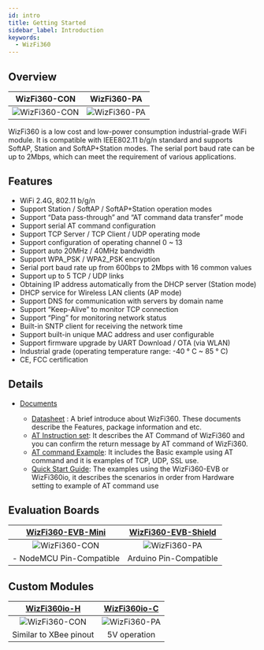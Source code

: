 ```yaml
---
id: intro
title: Getting Started
sidebar_label: Introduction
keywords:
  - WizFi360
---
```


## Overview

WizFi360-CON             |  WizFi360-PA
:-------------------------:|:-------------------------:
![WizFi360-CON](/Document/img/wizfi360-con.png) | ![WizFi360-PA](/Document/img/wizfi360-pa.png)


WizFi360 is a low cost and low-power consumption industrial-grade WiFi
module. It is compatible with IEEE802.11 b/g/n standard and supports
SoftAP, Station and SoftAP+Station modes. The serial port baud rate can
be up to 2Mbps, which can meet the requirement of various applications.

## Features

  - WiFi 2.4G, 802.11 b/g/n
  - Support Station / SoftAP / SoftAP+Station operation modes
  - Support “Data pass-through” and “AT command data transfer” mode
  - Support serial AT command configuration
  - Support TCP Server / TCP Client / UDP operating mode
  - Support configuration of operating channel 0 \~ 13
  - Support auto 20MHz / 40MHz bandwidth
  - Support WPA\_PSK / WPA2\_PSK encryption
  - Serial port baud rate up from 600bps to 2Mbps with 16 common values
  - Support up to 5 TCP / UDP links
  - Obtaining IP address automatically from the DHCP server (Station
    mode)
  - DHCP service for Wireless LAN clients (AP mode)
  - Support DNS for communication with servers by domain name
  - Support “Keep-Alive” to monitor TCP connection
  - Support “Ping” for monitoring network status
  - Built-in SNTP client for receiving the network time
  - Support built-in unique MAC address and user configurable
  - Support firmware upgrade by UART Download / OTA (via WLAN)
  - Industrial grade (operating temperature range: -40 ° C \~ 85 ° C)
  - CE, FCC certification


## Details

  - [Documents](http://wizwiki.net/wiki/doku.php?id=products:wizfi360:wizfi360ds:start)
    
      - [Datasheet](http://wizwiki.net/wiki/doku.php?id=products:wizfi360:wizfi360ds:start#datasheet)
        : A brief introduce about WizFi360. These documents describe the
        Features, package information and etc. 
      -  [AT Instruction
        set](http://wizwiki.net/wiki/doku.php?id=products:wizfi360:wizfi360ds:start#at_instruction_set):
        It describes the AT Command of WizFi360 and you can confirm the
        return message by AT command of WizFi360.
      -  [AT command Example](http://wizwiki.net/wiki/doku.php?id=products:wizfi360:wizfi360ds:start#at_command_examples):
        It includes the Basic example using AT command and it is
        examples of TCP, UDP, SSL use.
      - [Quick Start Guide](basic_guides/quickstart):
        The examples using the WizFi360-EVB or WizFi360io, it describes
        the scenarios in order from Hardware setting to example of AT
        command use


## Evaluation Boards

[WizFi360-EVB-Mini](wizfi360_mini)|  [WizFi360-EVB-Shield](wizfi360_shield)
:-------------------------:|:-------------------------:
![WizFi360-CON](/Document/img/WizFi360-mini.png) | ![WizFi360-PA](/Document/img/img_evb_mini.png)
- NodeMCU Pin-Compatible | Arduino Pin-Compatible



## Custom Modules

[WizFi360io-H](wizfi360io)          |  [WizFi360io-C](wizfi360io)
:-------------------------:|:-------------------------:
![WizFi360-CON](/Document/img/img_evb_mini_2.png) | ![WizFi360-PA](/Document/img/img_evb_shield_2.png)
Similar to XBee pinout|5V operation